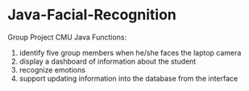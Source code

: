 # Java-Facial-Recognition
Group Project CMU Java
Functions:
1. identify five group members when he/she faces the laptop camera
2. display a dashboard of information about the student
3. recognize emotions 
4. support updating information into the database from the interface
